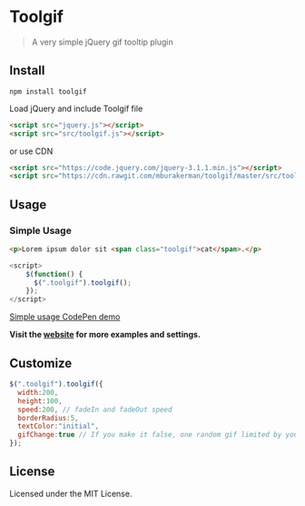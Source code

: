 # Toolgif

>A very simple jQuery gif tooltip plugin


## Install

`npm install toolgif`

Load jQuery and include Toolgif file

```html
<script src="jquery.js"></script>
<script src="src/toolgif.js"></script>
```
or use CDN
```html
<script src="https://code.jquery.com/jquery-3.1.1.min.js"></script>
<script src="https://cdn.rawgit.com/mburakerman/toolgif/master/src/toolgif.js"></script>
```


## Usage

### Simple Usage

```html
<p>Lorem ipsum dolor sit <span class="toolgif">cat</span>.</p>
```

```js
<script>
    $(function() {
      $(".toolgif").toolgif();
    });
</script>
```
[Simple usage CodePen demo ](http://codepen.io/anon/pen/MpobLR)

**Visit the [website](https://mburakerman.github.io/toolgif) for more examples and settings.**


## Customize

```js
$(".toolgif").toolgif({
  width:200,
  height:100,
  speed:200, // fadeIn and fadeOut speed
  borderRadius:5,
  textColor:"initial",
  gifChange:true // If you make it false, one random gif limited by your tag will be found on Giphy. Gif won't change when you hover over your text again unless page reload is made.
});
```


## License

Licensed under the MIT License.
